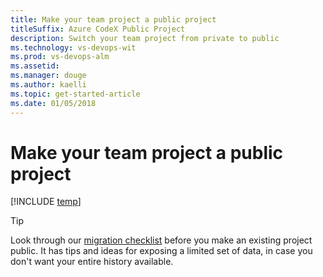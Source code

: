 ```yaml
---
title: Make your team project a public project 
titleSuffix: Azure CodeX Public Project 
description: Switch your team project from private to public
ms.technology: vs-devops-wit
ms.prod: vs-devops-alm
ms.assetid: 
ms.manager: douge
ms.author: kaelli
ms.topic: get-started-article
ms.date: 01/05/2018
---
```


# Make your team project a public project

[!INCLUDE [temp](_shared/version-public-projects.md)] 

>[!TIP]  
> Look through our [migration checklist](migration-checklist.md) before you make an existing project public.
> It has tips and ideas for exposing a limited set of data, in case you don't want your entire history available.
